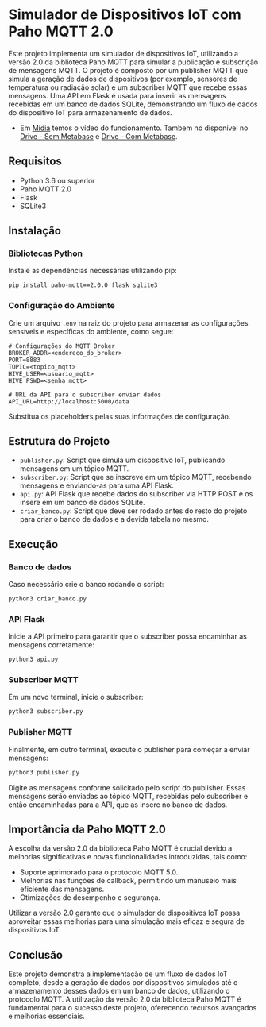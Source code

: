 # Simulador de Dispositivos IoT com Paho MQTT 2.0

Este projeto implementa um simulador de dispositivos IoT, utilizando a versão 2.0 da biblioteca Paho MQTT para simular a publicação e subscrição de mensagens MQTT. O projeto é composto por um publisher MQTT que simula a geração de dados de dispositivos (por exemplo, sensores de temperatura ou radiação solar) e um subscriber MQTT que recebe essas mensagens. Uma API em Flask é usada para inserir as mensagens recebidas em um banco de dados SQLite, demonstrando um fluxo de dados do dispositivo IoT para armazenamento de dados.

- Em [Mídia](https://github.com/Gabi-Barretto/M9-Individual/tree/main/Ponderada%205/M%C3%ADdia) temos o vídeo do funcionamento. Tambem no disponível no [Drive - Sem Metabase](https://drive.google.com/file/d/11jyoVjfM5YjOQkk5anlXzUFQKFN7Uqs9/view?usp=sharing) e [Drive - Com Metabase](https://drive.google.com/file/d/114WOHqOrnmqOu8LA4U-UeUGu4RigclsT/view?usp=sharing).


## Requisitos

- Python 3.6 ou superior
- Paho MQTT 2.0
- Flask
- SQLite3

## Instalação

### Bibliotecas Python

Instale as dependências necessárias utilizando pip:

```bash
pip install paho-mqtt==2.0.0 flask sqlite3
```

### Configuração do Ambiente

Crie um arquivo `.env` na raiz do projeto para armazenar as configurações sensíveis e específicas do ambiente, como segue:

```env
# Configurações do MQTT Broker
BROKER_ADDR=<endereco_do_broker>
PORT=8883
TOPIC=<topico_mqtt>
HIVE_USER=<usuario_mqtt>
HIVE_PSWD=<senha_mqtt>

# URL da API para o subscriber enviar dados
API_URL=http://localhost:5000/data
```

Substitua os placeholders pelas suas informações de configuração.

## Estrutura do Projeto

- `publisher.py`: Script que simula um dispositivo IoT, publicando mensagens em um tópico MQTT.
- `subscriber.py`: Script que se inscreve em um tópico MQTT, recebendo mensagens e enviando-as para uma API Flask.
- `api.py`: API Flask que recebe dados do subscriber via HTTP POST e os insere em um banco de dados SQLite.
- `criar_banco.py`: Script que deve ser rodado antes do resto do projeto para criar o banco de dados e a devida tabela no mesmo.

## Execução

### Banco de dados

Caso necessário crie o banco rodando o script:

```bash
python3 criar_banco.py
```


### API Flask

Inicie a API primeiro para garantir que o subscriber possa encaminhar as mensagens corretamente:

```bash
python3 api.py
```

### Subscriber MQTT

Em um novo terminal, inicie o subscriber:

```bash
python3 subscriber.py
```

### Publisher MQTT

Finalmente, em outro terminal, execute o publisher para começar a enviar mensagens:

```bash
python3 publisher.py
```

Digite as mensagens conforme solicitado pelo script do publisher. Essas mensagens serão enviadas ao tópico MQTT, recebidas pelo subscriber e então encaminhadas para a API, que as insere no banco de dados.

## Importância da Paho MQTT 2.0

A escolha da versão 2.0 da biblioteca Paho MQTT é crucial devido a melhorias significativas e novas funcionalidades introduzidas, tais como:

- Suporte aprimorado para o protocolo MQTT 5.0.
- Melhorias nas funções de callback, permitindo um manuseio mais eficiente das mensagens.
- Otimizações de desempenho e segurança.

Utilizar a versão 2.0 garante que o simulador de dispositivos IoT possa aproveitar essas melhorias para uma simulação mais eficaz e segura de dispositivos IoT.

## Conclusão

Este projeto demonstra a implementação de um fluxo de dados IoT completo, desde a geração de dados por dispositivos simulados até o armazenamento desses dados em um banco de dados, utilizando o protocolo MQTT. A utilização da versão 2.0 da biblioteca Paho MQTT é fundamental para o sucesso deste projeto, oferecendo recursos avançados e melhorias essenciais.
